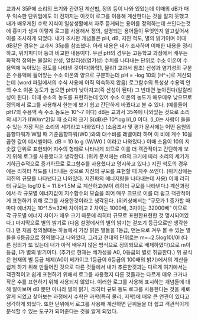 교과서 35P에 소리의 크기와 관련된 계산법, 정의 등이 나와 있었는데 이때의 dB가 매우 익숙한 단위임에도 이 전까지는 이것이 로그를 이용해 계산한다는 것을 알지 못했고 내가 배우게된 수학 지식이 일상생활에서 자주 듣게되는 용어를 정의하는데 쓰인다는것에 흥미가 생겨 이렇게 로그를 사용해서 정의, 설명되는 용어들이 무엇인지 알고싶어서 이를 조사하게 되었다. 내가 조사한 개념들은 pH, dB, 지진 척도, 별의 밝기이며 이때 dB같은 경우는 교과서 35p를 참조했다. 아래 내용은 내가 조사하며 이해한 내용을 정리하고, 위키피디아 등과 비교한 내용이다.
우선 pH의 경우는 고등학교 과정에서 배우는 화학적 정의는 물질의 산성, 알칼리성(염기성) 수치를 나타내는 단위로 수소 이온이 수용액에 녹아있는 정도를 나타낸 것이다(화학1, 물리1 교과서 참조)
산성과 염기성의 구분은 수용액에 들어있는 수소 이온의 양으로 구분하는데 pH = -log 10의 [H^+]로 계산되는데 (word 파일에서의 수식 사용에 아직 익숙하지 않음) 로그함수의 특성상 수용액 안의 수소 이온 농도가 높으면 pH가 낮아지고(즉 산성이 된다) 그 반대면 높아진다(알칼리성이 된다). 이때 수소의 농도를 표현하는데 있어 수소 이온의 농도가 매우매우 낮으므로 정의에서 로그를 사용해서 한눈에 보기 쉽고 간단하게 바꿨다고 볼 수 있다.
(예를들어 pH7의 수용액 속 수소 농도는 10^-7 이다)
dB는 교과서 35쪽에 나와있는 것으로 소리의 세기가 I(W/m^2)일 때 소리의 크기 S(dB)은 10*log I/I_0 이다. (I_0는 사람이 들을 수 있는 가장 작은 소리의 세기라고 나와있다.)
(소음조사 및 평가 문서에는 어떤 음원의 음향파워가 W일 때 기준음향파워(W0 )와의 대수비를 레벨이라 하며 이 비에 계수 10을 곱한 값이 데시벨이다. dB = 10 lo g (W/W0 ) 이라고 나와있다.)
이때 소음이 10의 지숫값 단위로 표현되어 지수의 형태로 나타나게 되므로 이를 더 객관적이고 간단하게 보기 위해 로그를 사용했다고 생각한다.
(위키 문서에는 dB의 크기에 따라 소리의 세기가 기하급수적으로 증가하므로 로그함수를 사용했다고 명시하고 있다.)
지진 척도의 경우에는 리히터 척도를 나타내는 것으로 지진의 규모를 표현할 때 자주 쓰인다.
(위키상에는 지진의 규모를 나타낸다고 나와있다. 지진파의 에너지량을 나타내는데 사용)
이때 리히터 규모는 log10 E = 11.8+1.5M 로 계산하고(M이 리히터 규모를 나타낸다.) 계산과정에서 각 규모별 에너지값이 지수함수의 모습을 띄어 매우 크므로 이를 더 쉽고 객관적이게 표현하기 위해 로그를 사용한것이라고 생각된다.
(위키상에서는 “규모가 1 증가할 때마다 에너지는 10^1.5≒32배 차이이고 2 차이는 1000배, 3차이는 32000배” 이므로 각 규모별 에너지 차이가 매우 크기 때문에 리히터 규모로 표현한표현한 것 명시되어있다.)
마지막으로 별의 밝기로 (다음 설명에서의 별의 밝기는 겉보기 등급으로만 생각한다.) 맨 처음 정의될떄는 하늘에서 가장 밝은 별들을 1등급, 맨눈으로 겨우 볼 수 있는 별들을 6등급으로 정의했다고 나와있다, 그리고 현대의 단위로는 m=−2.5log10I/0I (다른 정의가 또 있는데 내가 아직 배우지 않은 방식으로 정의되므로 배제하였다)으로 m이 등급, I가 별의 밝기이다. (추가로 현재는 베가성을 A0, 0등급의 별로 취급한다.)
위 공식은 현재의 별 등급 체제(A0이 베가이고 1등급이 6등급의 100배의 밝기)에서의 계산을 쉽게 하기 위해 만들어진 것으로 다른 것들에서 내가 추론한것과는 다르게 여기에서는 객관적이고 쉽게 표현하기 위해서 로그를 사용했지 다른 것들과는 다르게 매우 크거나 작은 수를 표현하기 위해 사용되지 않았다.
이러한 로그를 사용해 표시하는 개념들에 대해 알아보며 dB 뿐만 아니라 별의 밝기, 리히터 규모 등도 로그를 사용한다는 것을 새로 알게 되었고 찾아보는 과정에서 수학은 과학(특히 물리, 지학)에 매우 큰 연관이 있다고 생각하게 되었다. 또한 단위에서 로그를 사용해 계산하면 단위들을 더 쉽고 객관적이게 분석할 수 있는 도구가 되어준다는 것을 알게 되었다.
